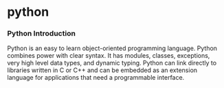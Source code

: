 # python
### Python Introduction
Python is an easy to learn object-oriented programming language. Python combines power with clear syntax. It has modules, classes, exceptions, very high level data types, and dynamic typing. Python can link directly to libraries written in C or C++ and can be embedded as an extension language for applications that need a programmable interface. 
